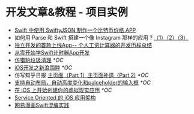 # 开发文章&教程 - 项目实例

- [Swift 中使用 SwiftyJSON 制作一个比特币价格 APP][1]
- 如何用 Parse 和 Swift 搭建一个像 Instagram 那样的应用？[（1）][2][（2）][3][（3）][4]
- [独立开发的首款上线App-- 个人工资计算器的开发历程总结][5]
- [从零开始学Swift计时器App开发][6]
- [仿猎豹垃圾清理][7] _\*OC_
- [iOS开发之新浪围脖][8] _\*OC_
- 仿写知乎日报 [主页面（Part 1）][9][主页面补遗（Part 2)][10] _\*OC_
- [支持自动布局，自动高度变化和palceholder的输入框][11] _\*OC_
- [在 iOS 上开始创建你的虚拟现实应用][12] _\*OC_
- [Service Oriented 的 iOS 应用架构][13]
- [网易漫画Swift混编实践][14]

[1]:	http://swiftcafe.io/2015/07/20/swifty-json-bitcoin/
[2]:	http://news.oneapm.com/parse-swift-instagram/
[3]:	http://news.oneapm.com/parse-swift-instagram-2/
[4]:	http://news.oneapm.com/parse-swift-instagram-3/
[5]:	http://www.cocoachina.com/ios/20151013/13721.html
[6]:	http://swiftist.org/topics/96
[7]:	http://blog.csdn.net/hitwhylz/article/details/46126233
[8]:	http://ios.jobbole.com/83308/ "iOS开发之新浪围脖"
[9]:	http://vulgur.me/2016/01/06/imitating-zhihu-daily-part1/ "仿写知乎日报 - 主页面（Part 1）"
[10]:	http://vulgur.me/2016/01/08/imitating-zhihu-daily-part2/ "仿写知乎日报 - 主页面补遗（Part 2)"
[11]:	http://www.jianshu.com/p/2cc5235ee41a "支持自动布局，自动高度变化和palceholder的输入框"
[12]:	https://www.tuccuay.com/2016/03/cardboard-ios-sdk-getting-started/ "在 iOS 上开始创建你的虚拟现实应用"
[13]:	http://tech.glowing.com/cn/service-oriented-ios-architecture/
[14]:	http://mp.weixin.qq.com/s?__biz=MzA3ODg4MDk0Ng==&mid=403474677&idx=1&sn=5163adb2d80aa5b4f0099f79e6d783e1&scene=0#wechat_redirect